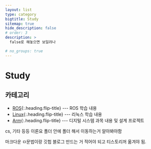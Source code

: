 ```yaml
---
layout: list
type: category
bigtitle: Study
sitemap: true
hide_description: false
# order: 3
description: >
  false로 해놓으면 보일려나

# no_groups: true
---
```


# Study

## 카테고리

- [ROS]{:.heading.flip-title} --- ROS 학습 내용
- [Linux]{:.heading.flip-title} --- 리눅스 학습 내용
- [Arm]{:.heading.flip-title} --- 디지털 시스템 과목 내용 및 설계 프로젝트

[ROS]: /ros/
[Linux]: /linux/
[Arm]: /arm/

cs, 기타 등등 이론요
폴더 안에 폴더 해서 이동하는거 알아봐야함

마크다운 ㅁ문법이랑
깃헙 블로그 만드는 거 적어야 되고
티스토리꺼 옮겨야 됨.
